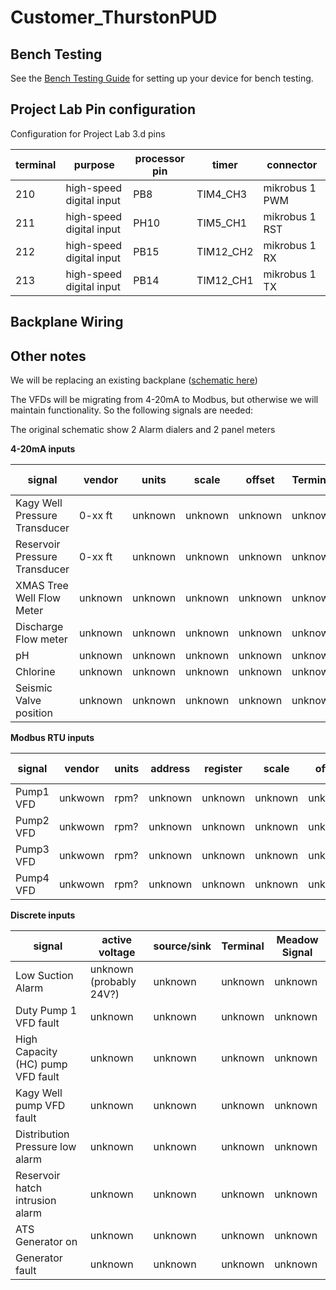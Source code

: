# Customer_ThurstonPUD

## Bench Testing

See the [Bench Testing Guide](Documentation/BenchTesting.md) for setting up your device for bench testing.

## Project Lab Pin configuration

Configuration for Project Lab 3.d pins

| terminal | purpose | processor pin | timer | connector |
|-|-|-|-|-|
| 210 | high-speed digital input | PB8 | TIM4_CH3 | mikrobus 1 PWM |
| 211 | high-speed digital input | PH10 | TIM5_CH1 | mikrobus 1 RST |
| 212 | high-speed digital input | PB15 | TIM12_CH2 | mikrobus 1 RX |
| 213 | high-speed digital input | PB14 | TIM12_CH1 | mikrobus 1 TX |

## Backplane Wiring

## Other notes

We will be replacing an existing backplane ([schematic here](./Hardware/22.35.01-Pattison-E-I-Set-(08.31.23)JNS.pdf))

The VFDs will be migrating from 4-20mA to Modbus, but otherwise we will maintain functionality.  So the following signals are needed:

The original schematic show 2 Alarm dialers and 2 panel meters

__4-20mA inputs__

| signal | vendor | units | scale | offset | Terminal | Meadow Signal |
| - | - | - | - | - | - | - |
| Kagy Well Pressure Transducer | 0-xx ft | unknown | unknown | unknown | unknown | unknown |
| Reservoir Pressure Transducer | 0-xx ft | unknown | unknown | unknown | unknown | unknown |
| XMAS Tree Well Flow Meter | unknown | unknown | unknown | unknown | unknown | unknown |
| Discharge Flow meter | unknown | unknown | unknown | unknown | unknown | unknown |
| pH | unknown | unknown | unknown | unknown | unknown | unknown |
| Chlorine | unknown | unknown | unknown | unknown | unknown | unknown |
| Seismic Valve position | unknown | unknown | unknown | unknown | unknown | unknown |

__Modbus RTU inputs__

| signal | vendor | units | address | register | scale | offset | Terminal | Meadow Signal |
| - | - | - | - | - | - | - | - | - |
| Pump1 VFD | unkwown | rpm? | unknown | unknown | unknown | unknown | unknown | unknown |
| Pump2 VFD | unkwown | rpm? | unknown | unknown | unknown | unknown | unknown | unknown |
| Pump3 VFD | unkwown | rpm? | unknown | unknown | unknown | unknown | unknown | unknown |
| Pump4 VFD | unkwown | rpm? | unknown | unknown | unknown | unknown | unknown | unknown |

__Discrete inputs__

| signal | active voltage | source/sink | Terminal | Meadow Signal |
| - | - | - | - | - |
| Low Suction Alarm | unknown (probably 24V?)| unknown | unknown | unknown |
| Duty Pump 1 VFD fault | unknown | unknown | unknown | unknown |
| High Capacity (HC) pump VFD fault | unknown | unknown | unknown | unknown |
| Kagy Well pump VFD fault | unknown | unknown | unknown | unknown |
| Distribution Pressure low alarm | unknown | unknown | unknown | unknown |
| Reservoir hatch intrusion alarm | unknown | unknown | unknown | unknown |
| ATS Generator on | unknown | unknown | unknown | unknown |
| Generator fault | unknown | unknown | unknown | unknown |
 